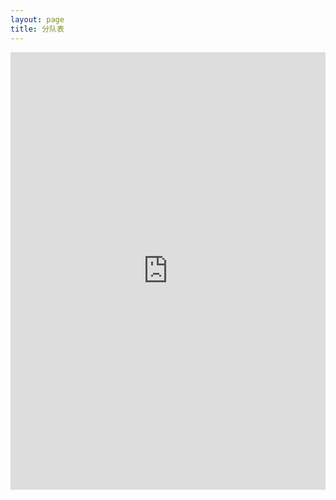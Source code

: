 ```yaml
---
layout: page
title: 分队表
---
```

<iframe src="https://docs.qq.com/sheet/DZXhWZ21vdEl1WERx?tab=p1ncur" width=100% height=700px frameborder="0" scrolling="no"> </iframe>